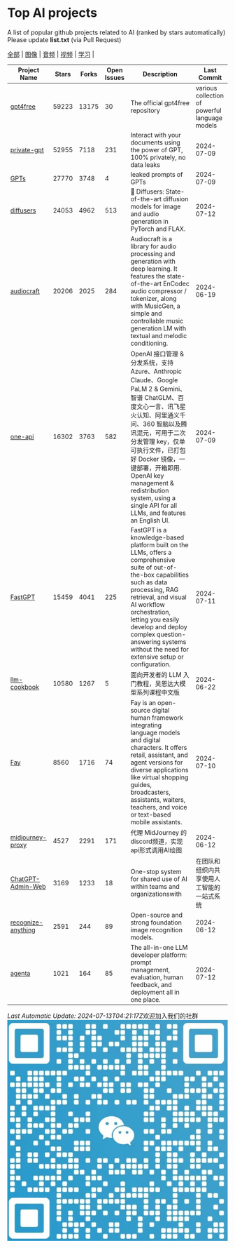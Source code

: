 # Top AI projects
A list of popular github projects related to AI (ranked by stars automatically)
Please update **list.txt** (via Pull Request)

<a href="./README.md">全部</a> |   <a href="./READMEpicture.md">图像</a> |   <a href="./READMEaudio.md">音频</a> | <a href="./READMEvideo.md">视频</a> | <a href="./READMElearn.md">学习</a> | 

| Project Name | Stars | Forks | Open Issues | Description | Last Commit |
| ------------ | ----- | ----- | ----------- | ----------- | ----------- |
| [gpt4free](https://github.com/xtekky/gpt4free) | 59223 | 13175 | 30 | The official gpt4free repository | various collection of powerful language models | 2024-07-11 |
| [private-gpt](https://github.com/zylon-ai/private-gpt) | 52955 | 7118 | 231 | Interact with your documents using the power of GPT, 100% privately, no data leaks | 2024-07-09 |
| [GPTs](https://github.com/linexjlin/GPTs) | 27770 | 3748 | 4 | leaked prompts of GPTs | 2024-07-09 |
| [diffusers](https://github.com/huggingface/diffusers) | 24053 | 4962 | 513 | 🤗 Diffusers: State-of-the-art diffusion models for image and audio generation in PyTorch and FLAX. | 2024-07-12 |
| [audiocraft](https://github.com/facebookresearch/audiocraft) | 20206 | 2025 | 284 | Audiocraft is a library for audio processing and generation with deep learning. It features the state-of-the-art EnCodec audio compressor / tokenizer, along with MusicGen, a simple and controllable music generation LM with textual and melodic conditioning. | 2024-06-19 |
| [one-api](https://github.com/songquanpeng/one-api) | 16302 | 3763 | 582 | OpenAI 接口管理 & 分发系统，支持 Azure、Anthropic Claude、Google PaLM 2 & Gemini、智谱 ChatGLM、百度文心一言、讯飞星火认知、阿里通义千问、360 智脑以及腾讯混元，可用于二次分发管理 key，仅单可执行文件，已打包好 Docker 镜像，一键部署，开箱即用. OpenAI key management & redistribution system, using a single API for all LLMs, and features an English UI. | 2024-07-09 |
| [FastGPT](https://github.com/labring/FastGPT) | 15459 | 4041 | 225 | FastGPT is a knowledge-based platform built on the LLMs, offers a comprehensive suite of out-of-the-box capabilities such as data processing, RAG retrieval, and visual AI workflow orchestration, letting you easily develop and deploy complex question-answering systems without the need for extensive setup or configuration. | 2024-07-11 |
| [llm-cookbook](https://github.com/datawhalechina/llm-cookbook) | 10580 | 1267 | 5 | 面向开发者的 LLM 入门教程，吴恩达大模型系列课程中文版 | 2024-06-22 |
| [Fay](https://github.com/xszyou/Fay) | 8560 | 1716 | 74 | Fay is an open-source digital human framework integrating language models and digital characters. It offers retail, assistant, and agent versions for diverse applications like virtual shopping guides, broadcasters, assistants, waiters, teachers, and voice or text-based mobile assistants. | 2024-07-10 |
| [midjourney-proxy](https://github.com/novicezk/midjourney-proxy) | 4527 | 2291 | 171 | 代理 MidJourney 的discord频道，实现api形式调用AI绘图 | 2024-06-12 |
| [ChatGPT-Admin-Web](https://github.com/AprilNEA/ChatGPT-Admin-Web) | 3169 | 1233 | 18 | One-stop system for shared use of AI within teams and organizationswith | 在团队和组织内共享使用人工智能的一站式系统 | 2023-12-27 |
| [recognize-anything](https://github.com/xinyu1205/recognize-anything) | 2591 | 244 | 89 | Open-source and strong foundation image recognition models. | 2024-06-12 |
| [agenta](https://github.com/Agenta-AI/agenta) | 1021 | 164 | 85 | The all-in-one LLM developer platform: prompt management, evaluation, human feedback, and deployment all in one place. | 2024-07-12 |

*Last Automatic Update: 2024-07-13T04:21:17Z*欢迎加入我们的社群 ![](https://raw.githubusercontent.com/mouuii/picture/master/weichat.jpg) 